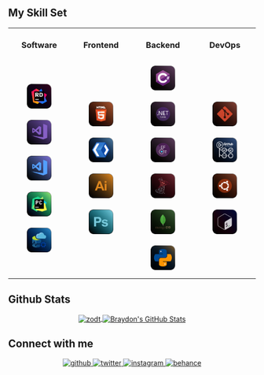 <h2>My Skill Set</h2>
<table>
    <tr>
        <td>
            <h3 align="center">Software</h3>
        </td>
        <td>
            <h3 align="center">Frontend</h3>
        </td>
        <td>
            <h3 align="center">Backend</h3>
        </td>
        <td>
            <h3 align="center">DevOps</h3>
        </td>
    </tr>
    <tr>
        <td width="25%">
            <div align="center">
                <img style="margin: 10px;height: 50px;" src="./Assets/SoftwareIcons/IDE/JetbrainsRider.svg" alt="Jetbrains Rider"/>
                <img style="margin: 10px;height: 50px;" src="./Assets/SoftwareIcons/IDE/VisualStudio.svg" alt="Visual Studio"/>
                <img style="margin: 10px;height: 50px;" src="./Assets/SoftwareIcons/IDE/VisualStudioCode.svg" alt="Visual Studio Code"/>
                <img style="margin: 10px;height: 50px;" src="./Assets/SoftwareIcons/IDE/JetbrainsPyCharm.svg" alt="Jetbrains PyCharm"/>
                <img style="margin: 10px;height: 50px;" src="./Assets/SoftwareIcons/IDE/AzureDataStudio.svg" alt="Azure Data Studio"/>
            </div>
        </td>
        <td width="25%">
            <div align="center">
                <img style="margin: 10px;height: 50px;" src="./Assets/Frontend/HTML5.svg" alt="HTML5" />  
                <img style="margin: 10px;height: 50px;" src="./Assets/Frontend/XAML.svg" alt="XAML" />  
                <img style="margin: 10px;height: 50px;" src="./Assets/SoftwareIcons/Art/AdobeIllustrator.svg" alt="Adobe Illustrator"/>
                <img style="margin: 10px;height: 50px;" src="./Assets/SoftwareIcons/Art/AdobePhotoshop.svg" alt="Adobe Photoshop"/> 
            </div>
        </td>
        <td width="25%">
            <div align="center">
                <img style="margin: 10px;height: 50px;" src="./Assets/ProgrammingLanguages/CSharp.svg" alt="C#"/> 
                <img style="margin: 10px;height: 50px;" src="./Assets/Backend/DotNETCore.svg" alt=".Net Core" />  
                <img style="margin: 10px;height: 50px;" src="./Assets/Backend/EntityFrameworkCore.svg" alt="EntityFrameworkCore" />  
                <img style="margin: 10px;height: 50px;" src="./Assets/Databases/MSSQL.svg" alt="Microsoft SQL Server"/>
                <img style="margin: 10px;height: 50px;" src="./Assets/Databases/MongoDb.svg" alt="MongoDb"/> 
                <img style="margin: 10px;height: 50px;" src="./Assets/ProgrammingLanguages/Python.svg" alt="Python"/>
            </div>
        </td>
        <td width="25%">
            <div align="center">
                <img style="margin: 10px;height: 50px;" src="./Assets/DevOps/Git.svg" alt="Git" />  
                <img style="margin: 10px;height: 50px;" src="./Assets/DevOps/GitHubActions.svg" alt="GitHub Actions" />  
                <img style="margin: 10px;height: 50px;" src="./Assets/DevOps/Ubuntu.svg" alt="Ubuntu" />  
                <img style="margin: 10px;height: 50px;" src="./Assets/DevOps/Bash.svg" alt="Bash" />  
            </div>
        </td>
    </tr>
</table>  
<h2>Github Stats</h2>
<div align="center">
    <a href="https://github.com/zodt">
      <img align="center" src="https://github-readme-stats.vercel.app/api/top-langs/?username=zodt&hide=html,css&title_color=ffffff&text_color=c9cacc&icon_color=4AB197&bg_color=1A2B34"  alt="zodt"/>
    </a>
    <a href="https://github.com/zodt">
      <img align="center" src="https://github-readme-stats.vercel.app/api?username=zodt
&show_icons=true
&line_height=20
&count_private=true
&title_color=ffffff
&text_color=c9cacc
&icon_color=4AB097
&bg_color=1A2B34
&include_all_commits=true
&show_icons=true
&show_owner=true" 
alt="Braydon's GitHub Stats" />
    </a>
</div>  
<h2>Connect with me</h2>
<div align="center">
    <a href="https://github.com/zodt" target="_blank">
        <img src=https://img.shields.io/badge/github-%2324292e.svg?&style=for-the-badge&logo=github&logoColor=white alt=github style="margin-bottom: 5px;" />
    </a>
    <a href="https://twitter.com/R_3pV" target="_blank">
        <img src=https://img.shields.io/badge/twitter-%2300acee.svg?&style=for-the-badge&logo=twitter&logoColor=white alt=twitter style="margin-bottom: 5px;" />
    </a>
    <a href="https://instagram.com/R_3pV" target="_blank">
        <img src=https://img.shields.io/badge/instagram-%23000000.svg?&style=for-the-badge&logo=instagram&logoColor=white alt=instagram style="margin-bottom: 5px;" />
    </a>
    <a href="https://www.behance.net/vorontsovr026d" target="_blank">
        <img src=https://img.shields.io/badge/behance-%23191919.svg?&style=for-the-badge&logo=behance&logoColor=white alt=behance style="margin-bottom: 5px;" />
    </a>
</div>
